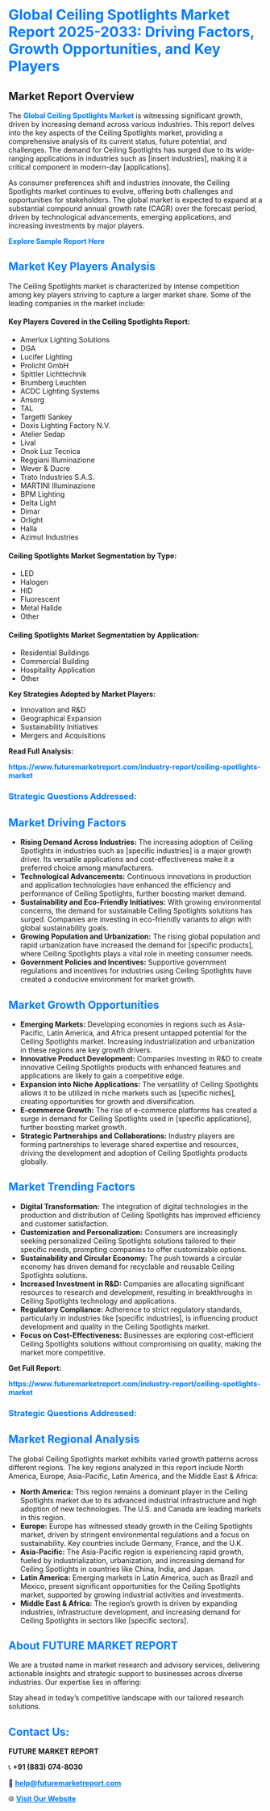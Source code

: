 <h1 style="color: #007BFF;">Global Ceiling Spotlights Market Report 2025-2033: Driving Factors, Growth Opportunities, and Key Players</h1>

<section id="overview">
<h2>Market Report Overview</h2>
<p>The <a href="https://www.futuremarketreport.com/industry-report/ceiling-spotlights-market" style="color: #007BFF; text-decoration: none;"><strong>Global Ceiling Spotlights Market</strong></a> is witnessing significant growth, driven by increasing demand across various industries. This report delves into the key aspects of the Ceiling Spotlights market, providing a comprehensive analysis of its current status, future potential, and challenges. The demand for Ceiling Spotlights has surged due to its wide-ranging applications in industries such as [insert industries], making it a critical component in modern-day [applications].</p>
<p>As consumer preferences shift and industries innovate, the Ceiling Spotlights market continues to evolve, offering both challenges and opportunities for stakeholders. The global market is expected to expand at a substantial compound annual growth rate (CAGR) over the forecast period, driven by technological advancements, emerging applications, and increasing investments by major players.</p>
</section>

<section id="overview">
<p><a href="https://www.futuremarketreport.com/request-sample/reportId=44083" style="color: #007BFF; text-decoration: none;"><strong>Explore Sample Report Here</strong></a></p>
</section>

<section id="key-players">
<h2 style="color: #007BFF;">Market Key Players Analysis</h2>
<p>The Ceiling Spotlights market is characterized by intense competition among key players striving to capture a larger market share. Some of the leading companies in the market include:</p>
<h4>Key Players Covered in the Ceiling Spotlights Report:</h4>
<ul><li>Amerlux Lighting Solutions</li><li>DGA</li><li>Lucifer Lighting</li><li>Prolicht GmbH</li><li>Spittler Lichttechnik</li><li>Brumberg Leuchten</li><li>ACDC Lighting Systems</li><li>Ansorg</li><li>TAL</li><li>Targetti Sankey</li><li>Doxis Lighting Factory N.V.</li><li>Atelier Sedap</li><li>Lival</li><li>Onok Luz Tecnica</li><li>Reggiani Illuminazione</li><li>Wever &amp; Ducre</li><li>Trato Industries S.A.S.</li><li>MARTINI Illuminazione</li><li>BPM Lighting</li><li>Delta Light</li><li>Dimar</li><li>Orlight</li><li>Halla</li><li>Azimut Industries</li></ul>
<h4>Ceiling Spotlights Market Segmentation by Type:</h4>
<ul><li>LED</li><li>Halogen</li><li>HID</li><li>Fluorescent</li><li>Metal Halide</li><li>Other</li></ul>

<h4>Ceiling Spotlights Market Segmentation by Application:</h4>
<ul><li>Residential Buildings</li><li>Commercial Building</li><li>Hospitality Application</li><li>Other</li></ul>
<p><strong>Key Strategies Adopted by Market Players:</strong></p>
<ul>
<li>Innovation and R&D</li>
<li>Geographical Expansion</li>
<li>Sustainability Initiatives</li>
<li>Mergers and Acquisitions</li>
</ul>
</section>

<section>
<p><strong>Read Full Analysis: </strong></p><a href="https://www.futuremarketreport.com/industry-report/ceiling-spotlights-market" style="color: #007BFF; text-decoration: none;"><strong>https://www.futuremarketreport.com/industry-report/ceiling-spotlights-market</strong></a>
<h3 style="color: #007BFF;">Strategic Questions Addressed:</h3>
</section>

<section id="driving-factors">
<h2 style="color: #007BFF;">Market Driving Factors</h2>
<ul>
<li><strong>Rising Demand Across Industries:</strong> The increasing adoption of Ceiling Spotlights in industries such as [specific industries] is a major growth driver. Its versatile applications and cost-effectiveness make it a preferred choice among manufacturers.</li>
<li><strong>Technological Advancements:</strong> Continuous innovations in production and application technologies have enhanced the efficiency and performance of Ceiling Spotlights, further boosting market demand.</li>
<li><strong>Sustainability and Eco-Friendly Initiatives:</strong> With growing environmental concerns, the demand for sustainable Ceiling Spotlights solutions has surged. Companies are investing in eco-friendly variants to align with global sustainability goals.</li>
<li><strong>Growing Population and Urbanization:</strong> The rising global population and rapid urbanization have increased the demand for [specific products], where Ceiling Spotlights plays a vital role in meeting consumer needs.</li>
<li><strong>Government Policies and Incentives:</strong> Supportive government regulations and incentives for industries using Ceiling Spotlights have created a conducive environment for market growth.</li>
</ul>
</section>

<section id="growth-opportunities">
<h2 style="color: #007BFF;">Market Growth Opportunities</h2>
<ul>
<li><strong>Emerging Markets:</strong> Developing economies in regions such as Asia-Pacific, Latin America, and Africa present untapped potential for the Ceiling Spotlights market. Increasing industrialization and urbanization in these regions are key growth drivers.</li>
<li><strong>Innovative Product Development:</strong> Companies investing in R&D to create innovative Ceiling Spotlights products with enhanced features and applications are likely to gain a competitive edge.</li>
<li><strong>Expansion into Niche Applications:</strong> The versatility of Ceiling Spotlights allows it to be utilized in niche markets such as [specific niches], creating opportunities for growth and diversification.</li>
<li><strong>E-commerce Growth:</strong> The rise of e-commerce platforms has created a surge in demand for Ceiling Spotlights used in [specific applications], further boosting market growth.</li>
<li><strong>Strategic Partnerships and Collaborations:</strong> Industry players are forming partnerships to leverage shared expertise and resources, driving the development and adoption of Ceiling Spotlights products globally.</li>
</ul>
</section>

<section id="trending-factors">
<h2 style="color: #007BFF;">Market Trending Factors</h2>
<ul>
<li><strong>Digital Transformation:</strong> The integration of digital technologies in the production and distribution of Ceiling Spotlights has improved efficiency and customer satisfaction.</li>
<li><strong>Customization and Personalization:</strong> Consumers are increasingly seeking personalized Ceiling Spotlights solutions tailored to their specific needs, prompting companies to offer customizable options.</li>
<li><strong>Sustainability and Circular Economy:</strong> The push towards a circular economy has driven demand for recyclable and reusable Ceiling Spotlights solutions.</li>
<li><strong>Increased Investment in R&D:</strong> Companies are allocating significant resources to research and development, resulting in breakthroughs in Ceiling Spotlights technology and applications.</li>
<li><strong>Regulatory Compliance:</strong> Adherence to strict regulatory standards, particularly in industries like [specific industries], is influencing product development and quality in the Ceiling Spotlights market.</li>
<li><strong>Focus on Cost-Effectiveness:</strong> Businesses are exploring cost-efficient Ceiling Spotlights solutions without compromising on quality, making the market more competitive.</li>
</ul>
</section>

<section>
<p><strong>Get Full Report: </strong></p><a href="https://www.futuremarketreport.com/industry-report/ceiling-spotlights-market" style="color: #007BFF; text-decoration: none;"><strong>https://www.futuremarketreport.com/industry-report/ceiling-spotlights-market</strong></a>
<h3 style="color: #007BFF;">Strategic Questions Addressed:</h3>
</section>


<section id="regional-analysis">
<h2 style="color: #007BFF;">Market Regional Analysis</h2>
<p>The global Ceiling Spotlights market exhibits varied growth patterns across different regions. The key regions analyzed in this report include North America, Europe, Asia-Pacific, Latin America, and the Middle East & Africa:</p>
<ul>
<li><strong>North America:</strong> This region remains a dominant player in the Ceiling Spotlights market due to its advanced industrial infrastructure and high adoption of new technologies. The U.S. and Canada are leading markets in this region.</li>
<li><strong>Europe:</strong> Europe has witnessed steady growth in the Ceiling Spotlights market, driven by stringent environmental regulations and a focus on sustainability. Key countries include Germany, France, and the U.K.</li>
<li><strong>Asia-Pacific:</strong> The Asia-Pacific region is experiencing rapid growth, fueled by industrialization, urbanization, and increasing demand for Ceiling Spotlights in countries like China, India, and Japan.</li>
<li><strong>Latin America:</strong> Emerging markets in Latin America, such as Brazil and Mexico, present significant opportunities for the Ceiling Spotlights market, supported by growing industrial activities and investments.</li>
<li><strong>Middle East & Africa:</strong> The region’s growth is driven by expanding industries, infrastructure development, and increasing demand for Ceiling Spotlights in sectors like [specific sectors].</li>
</ul>
</section>

<footer>
<h2 style="color: #007BFF;">About FUTURE MARKET REPORT</h2>
<p>We are a trusted name in market research and advisory services, delivering actionable insights and strategic support to businesses across diverse industries. Our expertise lies in offering:</p>

<p>Stay ahead in today’s competitive landscape with our tailored research solutions.</p>

<h2 style="color: #007BFF;">Contact Us:</h2>
<p><strong>FUTURE MARKET REPORT</strong></p>
<p>📞 <strong>+91 (883) 074-8030</strong></p>
<p>📧 <strong><a href="mailto:help@futuremarketreport.com" style="color: #007BFF;">help@futuremarketreport.com</a></strong></p>
<p>🌐 <strong><a href="https://www.futuremarketreport.com/" style="color: #007BFF;">Visit Our Website</a></strong></p>
</footer>